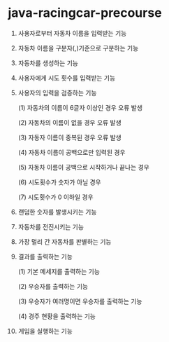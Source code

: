 # java-racingcar-precourse

1. 사용자로부터 자동차 이름을 입력받는 기능
2. 자동차 이름을 구분자(,)기준으로 구분하는 기능
3. 자동차를 생성하는 기능
4. 사용자에게 시도 횟수를 입력받는 기능
5. 사용자의 입력을 검증하는 기능

   (1) 자동차의 이름이 6글자 이상인 경우 오류 발생

   (2) 자동차의 이름이 없을 경우 오류 발생

   (3) 자동자 이름이 중복된 경우 오류 발생

   (4) 자동차 이름이 공백으로만 입력된 경우

   (5) 자동차 이름이 공백으로 시작하거나 끝나는 경우

   (6) 시도횟수가 숫자가 아닐 경우

   (7) 시도횟수가 0 이하일 경우
6. 랜덤한 숫자를 발생시키는 기능
7. 자동차를 전진시키는 기능
8. 가장 멀리 간 자동차를 판별하는 기능
9. 결과를 출력하는 기능

   (1) 기본 메세지를 출력하는 기능

   (2) 우승자를 출력하는 기능

   (3) 우승자가 여러명이면 우승자를 출력하는 기능

   (4) 경주 현황을 출력하는 기능
10. 게임을 실행하는 기능